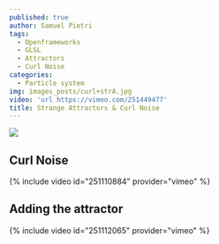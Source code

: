 ```yaml
---
published: true
author: Samuel Pietri
tags:
  - Openframeworks
  - GLSL
  - Attractors
  - Curl Noise
categories:
  - Particle system
img: images_posts/curl+strA.jpg
video: 'url https://vimeo.com/251449477'
title: Strange Attractors & Curl Noise
---
```

![]({{site.baseurl}}/images_posts/curl+strA.jpg)


## Curl Noise ##

{% include video id="251110884" provider="vimeo" %}

## Adding the attractor ##

{% include video id="251112065" provider="vimeo" %}

